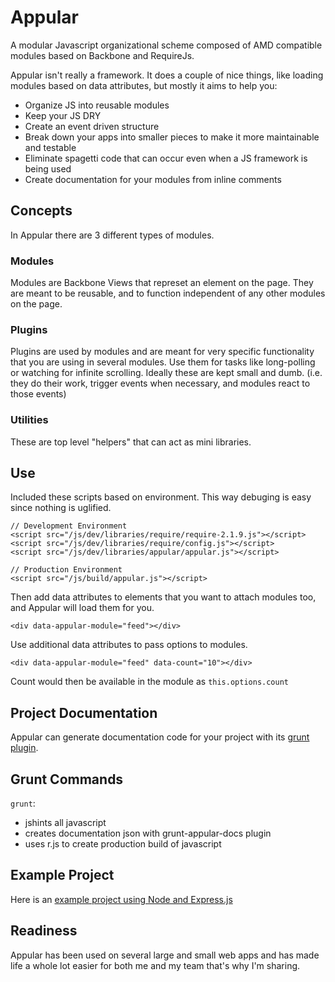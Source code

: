 # Appular

A modular Javascript organizational scheme composed of AMD compatible modules based on Backbone and RequireJs.

Appular isn't really a framework.  It does a couple of nice things, like loading modules based on data attributes, but mostly it aims to help you:
- Organize JS into reusable modules
- Keep your JS DRY
- Create an event driven structure
- Break down your apps into smaller pieces to make it more maintainable and testable
- Eliminate spagetti code that can occur even when a JS framework is being used
- Create documentation for your modules from inline comments

## Concepts
In Appular there are 3 different types of modules.

### Modules
Modules are Backbone Views that represet an element on the page.  They are meant to be reusable, and to function independent of any other modules on the page.

### Plugins
Plugins are used by modules and are meant for very specific functionality that you are using in several modules.  Use them for tasks like long-polling or watching for infinite scrolling.  Ideally these are kept small and dumb. (i.e. they do their work, trigger events when necessary, and modules react to those events)

### Utilities
These are top level "helpers" that can act as mini libraries.

## Use
Included these scripts based on environment.  This way debuging is easy since nothing is uglified.

```
// Development Environment
<script src="/js/dev/libraries/require/require-2.1.9.js"></script>
<script src="/js/dev/libraries/require/config.js"></script>
<script src="/js/dev/libraries/appular/appular.js"></script>
```

```
// Production Environment
<script src="/js/build/appular.js"></script>
```

Then add data attributes to elements that you want to attach modules too, and Appular will load them for you.
```
<div data-appular-module="feed"></div>
```

Use additional data attributes to pass options to modules.
```
<div data-appular-module="feed" data-count="10"></div>
```

Count would then be available in the module as `this.options.count`

## Project Documentation

Appular can generate documentation code for your project with its [grunt plugin](https://github.com/adamwdraper/grunt-appular-docs).

## Grunt Commands
`grunt`:
- jshints all javascript
- creates documentation json with grunt-appular-docs plugin
- uses r.js to create production build of javascript

## Example Project
Here is an [example project using Node and Express.js](https://github.com/adamwdraper/appular-express-app)

## Readiness

Appular has been used on several large and small web apps and has made life a whole lot easier for both me and my team that's why I'm sharing.
